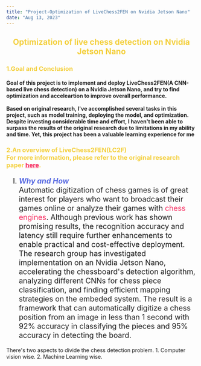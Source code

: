 ```yaml
---
title: "Project-Optimization of LiveChess2FEN on Nvidia Jetson Nano"
date: "Aug 13, 2023"
---
```

<div>

  <style>
    /* Neon colors */
    :root {
      --neon-yellow: #f4d03f;
      --neon-pink: #f62459;
      --neon-blue: #0dc9f7;
      --neon-green: #39ff14;
      --neon-purple: #586AE2;
    }
  </style>

  <h2 style="color: var(--neon-yellow); text-align: center;"><b>Optimization of live chess detection on Nvidia Jetson Nano</b></h2>
  
  <h3 style="color: var(--neon-yellow);"><b>1.Goal and Conclusion</b></h3>
  <h4>
      Goal of this project is to implement and deploy LiveChess2FEN(A CNN-based live chess detection) on a Nvidia Jetson Nano, and try to find optimization and acceleartion to improve overall performance.<br><br>
      Based on original research, I've accomplished several tasks in this project, such as model training, deploying the model, and optimization. Despite investing considerable time and effort, I haven't been able to surpass the results of the original research due to limitations in my ability and time. Yet, this project has been a valuable learning experience for me
  </h4>
  <h3 style="color: var(--neon-yellow);"><b>2.An overview of LiveChess2FEN(LC2F)<br>For more information, please refer to the original research paper <a style="color: var(--neon-pink);" href="https://arxiv.org/abs/2012.06858">here</a>.</b></h3>
  <ol style="font-size: 19.5px;" type="I">
    <li>
      <b><i><span style="color: var(--neon-purple);">Why and How</span></i></b><br>
      Automatic digitization of chess games is of great interest for players who want to broadcast their games online or analyze their games with <span style="color: var(--neon-pink);">chess engines</span>.
      Although previous work has shown promising results, the recognition accuracy and latency still require further enhancements to enable practical and cost-effective deployment.
      The research group has investigated implementation on an Nvidia Jetson Nano, accelerating the chessboard's detection algorithm, analyzing different CNNs for chess piece classification, and finding efficient mapping strategies on the embeded system.
      The result is a framework that can automatically digitize a chess position from an image in less than 1 second with 92% accuracy in classifying the pieces and 95% accuracy in detecting the board.
    </li>
  </ol>
  There's two aspects to divide the chess detection problem.
  1. Computer vision wise.
  2. Machine Learning wise.
</div>
